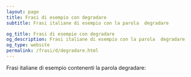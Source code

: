 ```yaml
---
layout: page
title: Frasi di esempio con degradare 
subtitle: Frasi italiane di esempio con la parola  degradare

og_title: Frasi di esempio con degradare 
og_description: Frasi italiane di esempio con la parola  degradare
og_type: website
permalink: /frasi/d/degradare.html
---
```


Frasi italiane di esempio contenenti la parola degradare:



